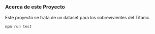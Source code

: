 ### Acerca de este Proyecto

Este proyecto se trata de un dataset para los sobrevivientes del Titanic.

```
npm run test
```
